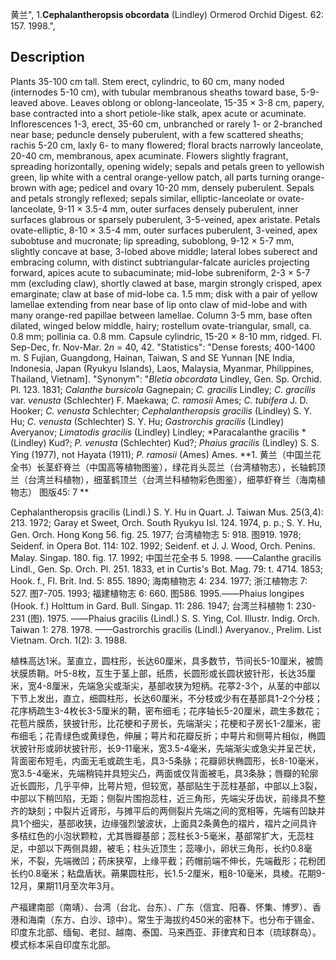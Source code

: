 黄兰",
1.**Cephalantheropsis obcordata** (Lindley) Ormerod Orchid Digest. 62: 157. 1998.",

## Description
Plants 35-100 cm tall. Stem erect, cylindric, to 60 cm, many noded (internodes 5-10 cm), with tubular membranous sheaths toward base, 5-9-leaved above. Leaves oblong or oblong-lanceolate, 15-35 × 3-8 cm, papery, base contracted into a short petiole-like stalk, apex acute or acuminate. Inflorescences 1-3, erect, 35-60 cm, unbranched or rarely 1- or 2-branched near base; peduncle densely puberulent, with a few scattered sheaths; rachis 5-20 cm, laxly 6- to many flowered; floral bracts narrowly lanceolate, 20-40 cm, membranous, apex acuminate. Flowers slightly fragrant, spreading horizontally, opening widely; sepals and petals green to yellowish green, lip white with a central orange-yellow patch, all parts turning orange-brown with age; pedicel and ovary 10-20 mm, densely puberulent. Sepals and petals strongly reflexed; sepals similar, elliptic-lanceolate or ovate-lanceolate, 9-11 × 3.5-4 mm, outer surfaces densely puberulent, inner surfaces glabrous or sparsely puberulent, 3-5-veined, apex aristate. Petals ovate-elliptic, 8-10 × 3.5-4 mm, outer surfaces puberulent, 3-veined, apex subobtuse and mucronate; lip spreading, suboblong, 9-12 × 5-7 mm, slightly concave at base, 3-lobed above middle; lateral lobes suberect and embracing column, with distinct subtriangular-falcate auricles projecting forward, apices acute to subacuminate; mid-lobe subreniform, 2-3 × 5-7 mm (excluding claw), shortly clawed at base, margin strongly crisped, apex emarginate; claw at base of mid-lobe ca. 1.5 mm; disk with a pair of yellow lamellae extending from near base of lip onto claw of mid-lobe and with many orange-red papillae between lamellae. Column 3-5 mm, base often dilated, winged below middle, hairy; rostellum ovate-triangular, small, ca. 0.8 mm; pollinia ca. 0.8 mm. Capsule cylindric, 15-20 × 8-10 mm, ridged. Fl. Sep-Dec, fr. Nov-Mar. 2*n* = 40, 42.
  "Statistics": "Dense forests; 400-1400 m. S Fujian, Guangdong, Hainan, Taiwan, S and SE Yunnan [NE India, Indonesia, Japan (Ryukyu Islands), Laos, Malaysia, Myanmar, Philippines, Thailand, Vietnam].
  "Synonym": "*Bletia obcordata* Lindley, Gen. Sp. Orchid. Pl. 123. 1831; *Calanthe bursicola* Gagnepain; *C. gracilis* Lindley; *C. gracilis* var. *venusta* (Schlechter) F. Maekawa; *C. ramosii* Ames; *C. tubifera* J. D. Hooker; *C. venusta* Schlechter; *Cephalantheropsis gracilis* (Lindley) S. Y. Hu; *C. venusta* (Schlechter) S. Y. Hu; *Gastrorchis gracilis* (Lindley) Averyanov; *Limatodis gracilis* (Lindley) Lindley; *Paracalanthe gracilis *(Lindley) Kud?; *P. venusta* (Schlechter) Kud?; *Phaius gracilis* (Lindley) S. S. Ying (1977), not Hayata (1911); *P. ramosii* (Ames) Ames.
**1. 黄兰（中国兰花全书）长茎虾脊兰（中国高等植物图鉴），绿花肖头蕊兰（台湾植物志），长轴鹤顶兰（台湾兰科植物），细茎鹤顶兰（台湾兰科植物彩色图鉴），细葶虾脊兰（海南植物志）  图版45: 7 **

Cephalantheropsis gracilis (Lindl.) S. Y. Hu in Quart. J. Taiwan Mus. 25(3,4): 213. 1972; Garay et Sweet, Orch. South Ryukyu Isl. 124. 1974, p. p.; S. Y. Hu, Gen. Orch. Hong Kong 56. fig. 25. 1977; 台湾植物志 5: 918. 图919. 1978; Seidenf. in Opera Bot. 114: 102. 1992; Seidenf. et J. J. Wood, Orch. Penins. Malay. Singap. 180. fig. 17. 1992; 中国兰花全书 5. 1998. ——Calanthe gracilis Lindl., Gen. Sp. Orch. Pl. 251. 1833, et in Curtis's Bot. Mag. 79: t. 4714. 1853; Hook. f., Fl. Brit. Ind. 5: 855. 1890; 海南植物志 4: 234. 1977; 浙江植物志 7: 527. 图7-705. 1993; 福建植物志 6: 660. 图586. 1995.——Phaius longipes (Hook. f.) Holttum in Gard. Bull. Singap. 11: 286. 1947; 台湾兰科植物 1: 230-231 (图). 1975. ——Phaius gracilis (Lindl.) S. S. Ying, Col. Illustr. Indig. Orch. Taiwan 1: 278. 1978. ——Gastrorchis gracilis (Lindl.) Averyanov., Prelim. List Vietnam. Orch. 1(2): 3. 1988. 

植株高达1米。茎直立，圆柱形，长达60厘米，具多数节，节间长5-10厘米，被筒状膜质鞘。叶5-8枚，互生于茎上部，纸质，长圆形或长圆状披针形，长达35厘米，宽4-8厘米，先端急尖或渐尖，基部收狭为短柄。花葶2-3个，从茎的中部以下节上发出，直立，细圆柱形，长达60厘米，不分枝或少有在基部具1-2个分枝；花序柄疏生3-4枚长3-5厘米的鞘，密布细毛；花序轴长5-20厘米，疏生多数花；花苞片膜质，狭披针形，比花梗和子房长，先端渐尖；花梗和子房长1-2厘米，密布细毛；花青绿色或黄绿色，伸展；萼片和花瓣反折；中萼片和侧萼片相似，椭圆状披针形或卵状披针形，长9-11毫米，宽3.5-4毫米，先端渐尖或急尖并呈芒状，背面密布短毛，内面无毛或疏生毛，具3-5条脉；花瓣卵状椭圆形，长8-10毫米，宽3.5-4毫米，先端稍钝并具短尖凸，两面或仅背面被毛，具3条脉；唇瓣的轮廓近长圆形，几乎平伸，比萼片短，但较宽，基部贴生于蕊柱基部，中部以上3裂，中部以下稍凹陷，无距；侧裂片围抱蕊柱，近三角形，先端尖牙齿状，前缘具不整齐的缺刻；中裂片近肾形，与摊平后的两侧裂片先端之间的宽相等，先端有凹缺并具1个细尖，基部收狭，边缘强烈皱波状，上面具2条黄色的褶片，褶片之间具许多桔红色的小泡状颗粒，尤其唇瓣基部；蕊柱长3-5毫米，基部常扩大，无蕊柱足，中部以下两侧具翅，被毛；柱头近顶生；蕊喙小，卵状三角形，长约0.8毫米，不裂，先端微凹；药床狭窄，上缘平截；药帽前端不伸长，先端截形；花粉团长约0.8毫米；粘盘盾状。蒴果圆柱形，长1.5-2厘米，粗8-10毫米，具棱。花期9-12月，果期11月至次年3月。

产福建南部（南靖）、台湾（台北、台东）、广东（信宜、阳春、怀集、博罗）、香港和海南（东方、白沙、琼中）。常生于海拔约450米的密林下。也分布于锡金、印度东北部、缅甸、老挝、越南、泰国、马来西亚、菲律宾和日本（琉球群岛）。模式标本采自印度东北部。
